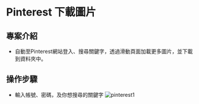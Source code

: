 # Pinterest 下載圖片
## 專案介紹
* 自動至Pinterest網站登入、搜尋關鍵字，透過滑動頁面加載更多圖片，並下載到資料夾中。
## 操作步驟
* 輸入帳號、密碼，及你想搜尋的關鍵字
![pinterest1](https://github.com/user-attachments/assets/ba2cce2c-bf57-4285-b71c-1960b4dfcb0f)
